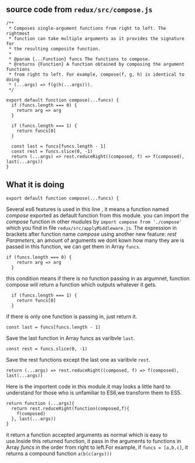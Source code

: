 ## source code from ```redux/src/compose.js```
```
/**
 * Composes single-argument functions from right to left. The rightmost
 * function can take multiple arguments as it provides the signature for
 * the resulting composite function.
 *
 * @param {...Function} funcs The functions to compose.
 * @returns {Function} A function obtained by composing the argument functions
 * from right to left. For example, compose(f, g, h) is identical to doing
 * (...args) => f(g(h(...args))).
 */

export default function compose(...funcs) {
  if (funcs.length === 0) {
    return arg => arg
  }

  if (funcs.length === 1) {
    return funcs[0]
  }

  const last = funcs[funcs.length - 1]
  const rest = funcs.slice(0, -1)
  return (...args) => rest.reduceRight((composed, f) => f(composed), last(...args))
}
```
## What it is doing
```
export default function compose(...funcs) {
```
Several es6 features is used in this line , it means a function named *compose* exported as default function from this module. you can import the *compose* function in other mudules by ```import compose from './compose'``` which you find in file ```redux/src/applyMiddleware.js```. The expression in brackets after function name *compose* using another new feature: *rest Parameters*, an amount of arguments we dont kown how many they are is passed in this function, we can get them in Array ```funcs```.

```
if (funcs.length === 0) {
    return arg => arg
  }
```

this condition means if there is no function passing in as argumnet, function compose will return a function which outputs whatever it gets.

```
  if (funcs.length === 1) {
    return funcs[0]
  }
```
if there is only one function is passing in, just return it.
```
const last = funcs[funcs.length - 1]
```
Save the last function in Array funcs as varibvle ```last```.
```
const rest = funcs.slice(0, -1)
```
Save the rest functions except the last one as varibvle ```rest```.
```
return (...args) => rest.reduceRight((composed, f) => f(composed), last(...args))
```
Here is the importent code in this module.it may looks a little hard to understand for those who is unfamiliar to ES6,we transform them to ES5.
```
return function (...args){
  return rest.reduceRight(function(composed,f){
    f(composed)
  }, last(...args))
}
```
it return a function accepted arguments as normal which is easy to use.Inside this returned function, it pass in the arguments to functions in Array *funcs* in the order from right to left.For example, if ```funcs = [a,b,c]```, it returns a compound function ```a(b(c(args)))``` 
